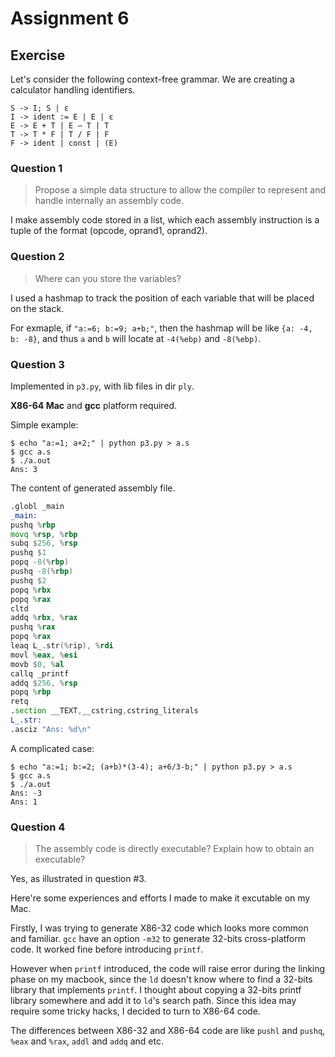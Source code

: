 
Assignment 6
============

Exercise
--------

Let's consider the following context-free grammar. We are creating a calculator handling identifiers.

```
S -> I; S | ε 
I -> ident := E | E | ε
E -> E + T | E – T | T
T -> T * F | T / F | F
F -> ident | const | (E)
```

### Question 1

> Propose a simple data structure to allow the compiler to represent and handle internally an assembly code.

I make assembly code stored in a list, which each assembly instruction is a tuple of the format (opcode, oprand1, oprand2).

### Question 2

> Where can you store the variables?

I used a hashmap to track the position of each variable that will be placed on the stack. 

For exmaple, if `"a:=6; b:=9; a+b;"`, then the hashmap will be like `{a: -4, b: -8}`, and thus `a` and `b` will locate at `-4(%ebp)` and `-8(%ebp)`.

### Question 3

Implemented in `p3.py`, with lib files in dir `ply`. 

**X86-64 Mac** and **gcc** platform required.

Simple example:

```
$ echo "a:=1; a+2;" | python p3.py > a.s
$ gcc a.s
$ ./a.out
Ans: 3
```

The content of generated assembly file.

```asm
.globl _main
_main:
pushq %rbp
movq %rsp, %rbp
subq $256, %rsp
pushq $1
popq -8(%rbp)
pushq -8(%rbp)
pushq $2
popq %rbx
popq %rax
cltd
addq %rbx, %rax
pushq %rax
popq %rax
leaq L_.str(%rip), %rdi
movl %eax, %esi
movb $0, %al
callq _printf
addq $256, %rsp
popq %rbp
retq
.section __TEXT,__cstring,cstring_literals
L_.str:
.asciz "Ans: %d\n"
```

A complicated case:

```
$ echo "a:=1; b:=2; (a+b)*(3-4); a+6/3-b;" | python p3.py > a.s
$ gcc a.s
$ ./a.out
Ans: -3
Ans: 1
```

### Question 4

> The assembly code is directly executable? Explain how to obtain an executable?

Yes, as illustrated in question #3.

Here're some experiences and efforts I made to make it excutable on my Mac.

Firstly, I was trying to generate X86-32 code which looks more common and familiar. `gcc` have an option `-m32` to generate 32-bits cross-platform code. It worked fine before introducing `printf`.

However when `printf` introduced, the code will raise error during the linking phase on my macbook, since the `ld` doesn't know where to find a 32-bits library that implements `printf`. I thought about copying a 32-bits printf library somewhere and add it to `ld`'s search path. Since this idea may require some tricky hacks, I decided to turn to X86-64 code.

The differences between X86-32 and X86-64 code are like `pushl` and `pushq`, `%eax` and `%rax`, `addl` and `addq` and etc.

